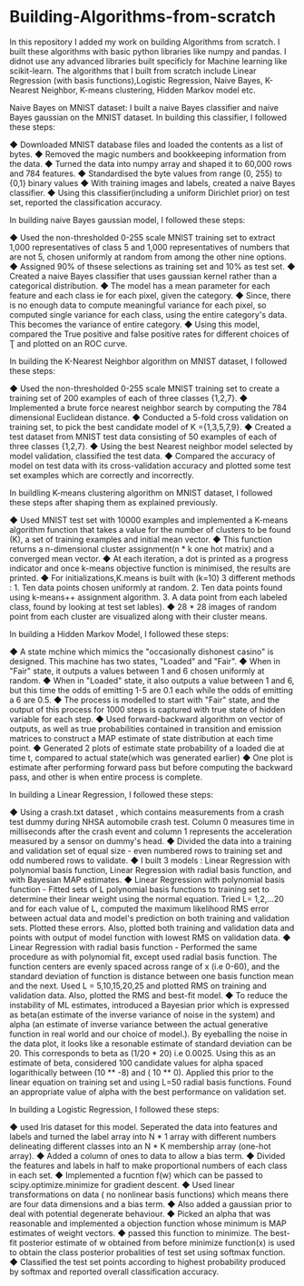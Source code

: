 # Building-Algorithms-from-scratch

In this repository I added my work on building Algorithms from scratch. I built these algorithms with basic python libraries like numpy and pandas. I didnot use any advanced libraries built specificly for Machine learning like scikit-learn. The algorithms that I built from scratch include Linear Regression (with basis functions),Logistic Regression, Naive Bayes, K-Nearest Neighbor, K-means clustering, Hidden Markov model etc.


Naive Bayes on MNIST dataset:
I built a naive Bayes classifier and naive Bayes gaussian on the MNIST dataset. 
In building this classifier, I followed these steps:

◆ Downloaded  MNIST database files and loaded the contents as a list of bytes.
◆ Removed the magic numbers and bookkeeping information from the data.
◆ Turned the data into numpy array and shaped it to 60,000 rows and 784 features.
◆ Standardised the byte values from  range (0, 255) to {0,1} binary values
◆ With training images and labels, created a naive Bayes classifier. 
◆ Using this classifier(including a uniform Dirichlet prior) on test set, reported the classification accuracy.

In building naive Bayes gaussian model, I followed these steps:

◆ Used the non-thresholded 0-255 scale MNIST training set to extract 1,000 representatives of class 5 and 1,000 representatives of numbers that are not 5, chosen uniformly at random from among the other nine options.
◆ Assigned 90% of thsese selections as training set and 10% as test set.
◆ Created a naive Bayes classifier that uses gaussian kernel rather than a categorical distribution.
◆ The model has a mean parameter for each feature and each class ie for each pixel, given the category.
◆ Since, there is no enough data to compute meaningful variance for each pixel, so computed single variance for each class, using the entire category's data. This becomes the variance of entire category.
◆ Using this model, compared the True positive and false positive rates for different choices of Ʈ and plotted on an ROC curve. 

In building the K-Nearest Neighbor algorithm on MNIST dataset, I followed these steps:

◆ Used the non-thresholded 0-255 scale MNIST training set to create a training set of 200 examples of each of three classes {1,2,7}.
◆ Implemented a brute force nearest neighbor search by computing the 784 dimensional Euclidean distance.
◆ Conducted a 5-fold cross validation on training set, to pick the best candidate model of K ={1,3,5,7,9}.
◆ Created a test dataset from MNIST test data consisting of 50 examples of each of three classes {1,2,7}.
◆ Using the best Nearest neighbor model selected by model validation, classified the test data.
◆ Compared the accuracy of model on test data with its cross-validation accuracy and plotted some test set examples which are correctly and incorrectly.

In buildling K-means clustering algorithm on MNIST dataset, I followed these steps after shaping them as explained previously.

◆ Used MNIST test set with 10000 examples and implemented a K-means algorithm function that takes a value for the number of clusters to be found (K), a set of training examples and initial mean vector. 
◆ This function returns a n-dimensional cluster assignment(n * k one hot matrix) and a converged mean vector.
◆ At each iteration, a dot is printed as a progress indicator and once k-means objective function is minimised, the results are printed.
◆ For initializations,K.means is built with (k=10) 3 different methods : 1. Ten data points chosen uniformly at random.  2. Ten data points found using k-means++ assignment algorithm.  3. A data point from each labeled class, found by looking at test set lables).
◆ 28 * 28 images of random point from each cluster are visualized along with their cluster means.

In building a Hidden Markov Model, I followed these steps:

◆ A state mchine which mimics the "occasionally dishonest casino" is designed. This machine has two states, "Loaded" and "Fair".
◆ When in "Fair" state, it outputs a values between 1 and 6 chosen uniformly at random.
◆ When in "Loaded" state, it also outputs a value between 1 and 6, but this time the odds of emitting 1-5 are 0.1 each while the odds of emitting a 6 are 0.5.
◆ The process is modelled to start with "Fair" state, and the output of this process for 1000 steps is captured with true state of hidden variable for each step.
◆ Used forward-backward algorithm on vector of outputs, as well as true probabilities contained in transition and emission matrices to construct a MAP estimate of state distribution at each time point.
◆ Generated 2 plots of estimate state probability of a loaded die at time t, compared to actual state(which was generated earlier)
◆ One plot is estimate after performing forward pass but before computing the backward pass, and other is when entire process is complete.

In building a Linear Regression, I followed these steps:

◆ Using a crash.txt dataset , which contains measurements from a crash test dummy during NHSA automobile crash test. Column 0 measures time in milliseconds after the crash event and column 1 represents the acceleration measured by a sensor on dummy's head.
◆ Divided the data into a training and validation set of equal size - even numbered rows to training set and odd numbered rows to validate. 
◆ I built 3 models : Linear Regression with polynomial basis function, Linear Regression with radial basis function, and with Bayesian MAP estimates.
◆ Linear Regression with polynomial basis function - Fitted sets of L polynomial basis functions to training set to determine their linear weight using the normal equation. Tried L= 1,2,...20 and for each value of L, computed the maximum likelihood RMS error between actual data and model's prediction on both training and validation sets. Plotted these errors. Also, plotted both training and validation data and points with output of model function with lowest RMS on validation data.
◆ Linear Regression with radial basis function - Performed the same procedure as with polynomial fit, except used radial basis function. The function centers are evenly spaced across range of x (i.e 0-60), and the standard deviation of function is distance between one basis function mean and the next. Used L = 5,10,15,20,25 and plotted RMS on training and validation data. Also, plotted the RMS and best-fit model.
◆ To reduce the instability of ML estimates, introduced a Bayesian prior which is expressed as beta(an estimate of the inverse variance of noise in the system) and alpha (an estimate of inverse variance between the actual generative function in real world and our choice of model.). By eyeballing the noise in the data plot, it looks like a resonable estimate of standard deviation can be 20. This corresponds to beta as (1/20 * 20) i.e 0.0025. Using this as an estimate of beta, considered 100 candidate values for alpha spaced logarithically between (10 ** -8) and ( 10 ** 0). Applied this prior to the linear equation on training set and using L=50 radial basis functions. Found an appropriate value of alpha with the best performance on validation set.

In building a Logistic Regression, I followed these steps:

◆ used Iris dataset for this model. Seperated the data into features and labels and turned the label array into N * 1 array with different numbers delineating different classes into an N * K membership array (one-hot array).
◆ Added a column of ones to data to allow a bias term.
◆ Divided the features and labels in half to make proportional numbers of each class in each set.
◆ Implemented a fucntion f(w) which can be passed to scipy.optimize.minimize for gradient descent.
◆ Used linear transformations on data ( no nonlinear basis functions) which means there are four data dimensions and a bias term.
◆ Also added a gaussian prior to deal with potential degenerate behaviour. 
◆ Picked an alpha that was reasonable and implemented a objection function whose minimum is MAP estimates of weight vectors.
◆ passed this function to minimize. The best-fit posterior estimate of w obtained from before minimize function(x) is used to obtain the class posterior probalities of test set using softmax function.
◆ Classified the test set points according to highest probability produced by softmax and reported overall classification accuracy.


